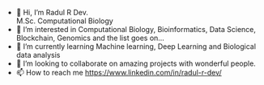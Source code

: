 - 👋 Hi, I’m Radul R Dev. <br>
  M.Sc. Computational Biology
- 👀 I’m interested in Computational Biology, Bioinformatics, Data Science, Blockchain, Genomics and the list goes on...
- 🌱 I’m currently learning Machine learning, Deep Learning and Biological data analysis
- 💞️ I’m looking to collaborate on amazing projects with wonderful people.
- 📫 How to reach me https://www.linkedin.com/in/radul-r-dev/

<!---
RadulDev/RadulDev is a ✨ special ✨ repository because its `README.md` (this file) appears on your GitHub profile.
You can click the Preview link to take a look at your changes.
--->
